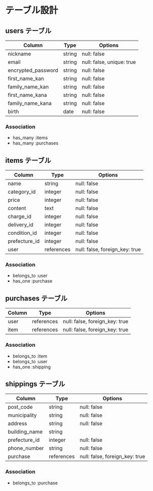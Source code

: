 # テーブル設計

## users テーブル

| Column                | Type      | Options                   |
| --------------------- | --------- | ------------------------- |
| nickname              | string    | null: false               |
| email                 | string    | null: false, unique: true |
| encrypted_password    | string    | null: false               |
| first_name_kan        | string    | null: false               |
| family_name_kan       | string    | null: false               |
| first_name_kana       | string    | null: false               |
| family_name_kana      | string    | null: false               |
| birth                 | date      | null: false               |



### Association

- has_many :items
- has_many :purchases

## items テーブル

| Column              | Type        | Options                        |
| ------------------- | ----------- | ------------------------------ |
| name                | string      | null: false                    |
| category_id         | integer     | null: false                    |
| price               | integer     | null: false                    |
| content             | text        | null: false                    |
| charge_id           | integer      | null: false                    |
| delivery_id         | integer      | null: false                    |
| condition_id        | integer      | null: false                    |
| prefecture_id       | integer      | null: false                    |
| user                | references  | null: false, foreign_key: true |

### Association

- belongs_to :user
- has_one :purchase

## purchases テーブル

| Column | Type       | Options                        |
| ------ | ---------- | ------------------------------ |
| user   | references | null: false, foreign_key: true |
| item   | references | null: false, foreign_key: true |

### Association

- belongs_to :item
- belongs_to :user
- has_one :shipping

## shippings テーブル

| Column                   | Type        | Options                        |
| ------------------------ | ----------- | ------------------------------ |
| post_code                | string      | null: false                    |
| municipality             | string      | null: false                    |
| address                  | string      | null: false                    |
| building_name            | string      |                                |
| prefecture_id            | integer     | null: false                    |
| phone_number             | string      | null: false                    |
| purchase                 | references  | null: false, foreign_key: true |


### Association

- belongs_to :purchase